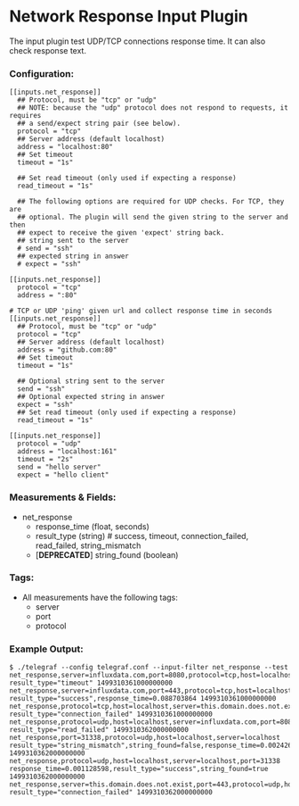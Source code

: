 # Network Response Input Plugin

The input plugin test UDP/TCP connections response time.
It can also check response text.

### Configuration:

```
[[inputs.net_response]]
  ## Protocol, must be "tcp" or "udp"
  ## NOTE: because the "udp" protocol does not respond to requests, it requires
  ## a send/expect string pair (see below).
  protocol = "tcp"
  ## Server address (default localhost)
  address = "localhost:80"
  ## Set timeout
  timeout = "1s"

  ## Set read timeout (only used if expecting a response)
  read_timeout = "1s"

  ## The following options are required for UDP checks. For TCP, they are
  ## optional. The plugin will send the given string to the server and then
  ## expect to receive the given 'expect' string back.
  ## string sent to the server
  # send = "ssh"
  ## expected string in answer
  # expect = "ssh"

[[inputs.net_response]]
  protocol = "tcp"
  address = ":80"

# TCP or UDP 'ping' given url and collect response time in seconds
[[inputs.net_response]]
  ## Protocol, must be "tcp" or "udp"
  protocol = "tcp"
  ## Server address (default localhost)
  address = "github.com:80"
  ## Set timeout
  timeout = "1s"

  ## Optional string sent to the server
  send = "ssh"
  ## Optional expected string in answer
  expect = "ssh"
  ## Set read timeout (only used if expecting a response)
  read_timeout = "1s"

[[inputs.net_response]]
  protocol = "udp"
  address = "localhost:161"
  timeout = "2s"
  send = "hello server"
  expect = "hello client"
```

### Measurements & Fields:

- net_response
    - response_time (float, seconds)
    - result_type (string) # success, timeout, connection_failed, read_failed, string_mismatch
    - [**DEPRECATED**] string_found (boolean)

### Tags:

- All measurements have the following tags:
    - server
    - port
    - protocol

### Example Output:

```
$ ./telegraf --config telegraf.conf --input-filter net_response --test
net_response,server=influxdata.com,port=8080,protocol=tcp,host=localhost result_type="timeout" 1499310361000000000
net_response,server=influxdata.com,port=443,protocol=tcp,host=localhost result_type="success",response_time=0.088703864 1499310361000000000
net_response,protocol=tcp,host=localhost,server=this.domain.does.not.exist,port=443 result_type="connection_failed" 1499310361000000000
net_response,protocol=udp,host=localhost,server=influxdata.com,port=8080 result_type="read_failed" 1499310362000000000
net_response,port=31338,protocol=udp,host=localhost,server=localhost result_type="string_mismatch",string_found=false,response_time=0.00242682 1499310362000000000
net_response,protocol=udp,host=localhost,server=localhost,port=31338 response_time=0.001128598,result_type="success",string_found=true 1499310362000000000
net_response,server=this.domain.does.not.exist,port=443,protocol=udp,host=localhost result_type="connection_failed" 1499310362000000000
```
